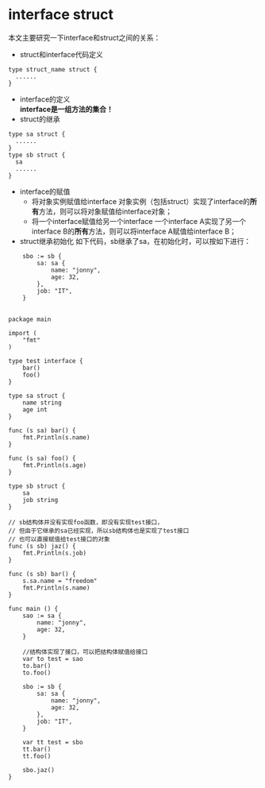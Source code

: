 # interface struct

本文主要研究一下interface和struct之间的关系：  
- struct和interface代码定义
```
type struct_name struct {
  ......
}
```
- interface的定义  
**interface是一组方法的集合！**  
- struct的继承
```
type sa struct {
  ......
}
type sb struct {
  sa
  ......
}
```
- interface的赋值
  - 将对象实例赋值给interface
    对象实例（包括struct）实现了interface的**所有**方法，则可以将对象赋值给interface对象；  
  - 将一个interface赋值给另一个interface
    一个interface A实现了另一个interface B的**所有**方法，则可以将interface A赋值给interface B；  
- struct继承初始化
如下代码，sb继承了sa，在初始化时，可以按如下进行：  
```
	sbo := sb {
		sa: sa {
			name: "jonny",
			age: 32,
		},
		job: "IT",
	}
```

##

```
package main

import (
	"fmt"
)

type test interface {
	bar()
	foo()
}

type sa struct {
	name string
	age int
}

func (s sa) bar() {
	fmt.Println(s.name)
}

func (s sa) foo() {
	fmt.Println(s.age)
}

type sb struct {
	sa
	job string
}

// sb结构体并没有实现foo函数，即没有实现test接口，
// 但由于它继承的sa已经实现，所以sb结构体也是实现了test接口
// 也可以直接赋值给test接口的对象
func (s sb) jaz() {
	fmt.Println(s.job)
}

func (s sb) bar() {
	s.sa.name = "freedom"
	fmt.Println(s.name)
}

func main () {
	sao := sa {
		name: "jonny",
		age: 32,
	}

	//结构体实现了接口，可以把结构体赋值给接口
	var to test = sao
	to.bar()
	to.foo()

	sbo := sb {
		sa: sa {
			name: "jonny",
			age: 32,
		},
		job: "IT",
	}

	var tt test = sbo
	tt.bar()
	tt.foo()

	sbo.jaz()
}


```
